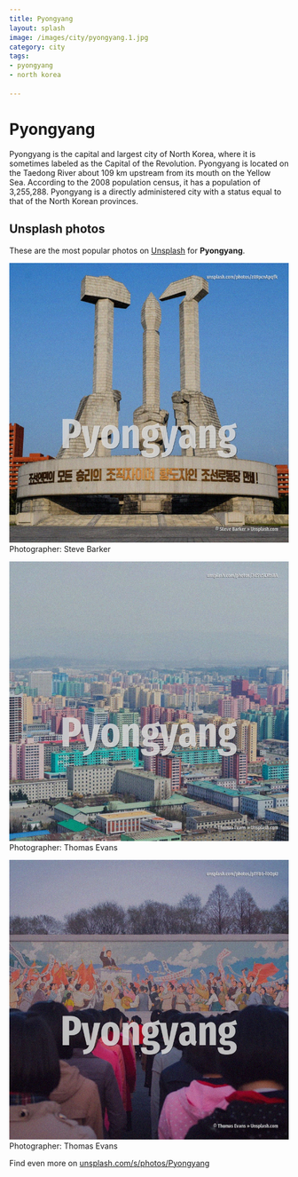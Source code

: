 ```yaml
---
title: Pyongyang
layout: splash
image: /images/city/pyongyang.1.jpg
category: city
tags:
- pyongyang
- north korea

---
```

# Pyongyang

Pyongyang  is the capital and largest city of North Korea, where it is sometimes labeled as the  Capital of the Revolution. Pyongyang is located on the Taedong River about 109 km  upstream from its mouth on the Yellow Sea. According to the 2008 population census, it has a population of 3,255,288. Pyongyang is a directly administered city  with a status equal to that of the North Korean  provinces.  

 
## Unsplash photos
These are the most popular photos on [Unsplash](https://unsplash.com) for **Pyongyang**.
 
![Pyongyang](/images/city/pyongyang.1.jpg)
Photographer:  Steve Barker
 
![Pyongyang](/images/city/pyongyang.2.jpg)
Photographer:  Thomas Evans
 
![Pyongyang](/images/city/pyongyang.3.jpg)
Photographer:  Thomas Evans
 
Find even more on [unsplash.com/s/photos/Pyongyang](https://unsplash.com/s/photos/Pyongyang)
 
